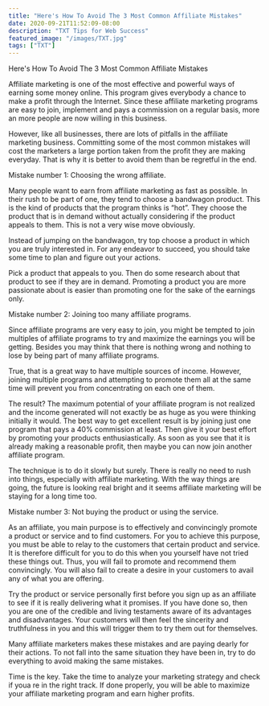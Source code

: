 ```yaml
---
title: "Here's How To Avoid The 3 Most Common Affiliate Mistakes"
date: 2020-09-21T11:52:09-08:00
description: "TXT Tips for Web Success"
featured_image: "/images/TXT.jpg"
tags: ["TXT"]
---
```


Here's How To Avoid The 3 Most Common Affiliate Mistakes

Affiliate marketing is one of the most effective and powerful ways of earning some money online. This program gives everybody a chance to make a profit through the Internet. Since these affiliate marketing programs are easy to join, implement and pays a commission on a regular basis, more an more people are now willing in this business. 

However, like all businesses, there are lots of pitfalls in the affiliate marketing business. Committing some of the most common mistakes will cost the marketers a large portion taken from the profit they are making everyday. That is why it is better to avoid them than be regretful in the end. 

Mistake number 1: Choosing the wrong affiliate. 

Many people want to earn from affiliate marketing as fast as possible. In their rush to be part of one, they tend to choose a bandwagon product. This is the kind of products that the program thinks is “hot”. They choose the product that is in demand without actually considering if the product appeals to them. This is not a very wise move obviously.

Instead of jumping on the bandwagon, try top choose a product in which you are truly interested in. For any endeavor to succeed, you should take some time to plan and figure out your actions. 

Pick a product that appeals to you. Then do some research about that product to see if they are in demand. Promoting a product you are more passionate about is easier than promoting one for the sake of the earnings only. 

Mistake number 2: Joining too many affiliate programs. 

Since affiliate programs are very easy to join, you might be tempted to join multiples of affiliate programs to try and maximize the earnings you will be getting. Besides you may think that there is nothing wrong and nothing to lose by being part of many affiliate programs.

True, that is a great way to have multiple sources of income. However, joining multiple programs and attempting to promote them all at the same time will prevent you from concentrating on each one of them. 

The result? The maximum potential of your affiliate program is not realized and the income generated will not exactly be as huge as you were thinking initially it would. The best way to get excellent result is by joining just one program that pays a 40% commission at least. Then give it your best effort by promoting your products enthusiastically. As soon as you see that it is already making a reasonable profit, then maybe you can now join another affiliate program.

The technique is to do it slowly but surely. There is really no need to rush into things, especially with affiliate marketing. With the way things are going, the future is looking real bright and it seems affiliate marketing will be staying for a long time too.

Mistake number 3: Not buying the product or using the service.

As an affiliate, you main purpose is to effectively and convincingly promote a product or service and to find customers. For you to achieve this purpose, you must be able to relay to the customers that certain product and service. It is therefore difficult for you to do this when you yourself have not tried these things out. Thus, you will fail to promote and recommend them convincingly. You will also fail to create a desire in your customers to avail any of what you are offering.

Try the product or service personally first before you sign up as an affiliate to see if it is really delivering what it promises. If you have done so, then you are one of the credible and living testaments aware of its advantages and disadvantages. Your customers will then feel the sincerity and truthfulness in you and this will trigger them to try them out for themselves. 

Many affiliate marketers makes these mistakes and are paying dearly for their actions. To not fall into the same situation they have been in, try to do everything to avoid making the same mistakes. 

Time is the key. Take the time to analyze your marketing strategy and check if youa re in the right track. If done properly, you will be able to maximize your affiliate marketing program and earn higher profits.

